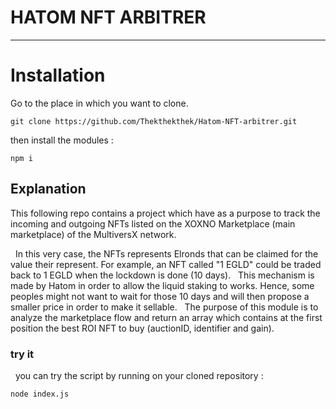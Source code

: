 # HATOM NFT ARBITRER

---
<h1>Installation</h1>
Go to the place in which you want to clone.

~~~
git clone https://github.com/Thekthekthek/Hatom-NFT-arbitrer.git
~~~
then install the modules :
~~~
npm i
~~~

<h2>Explanation</h2>
This following repo contains a project which have as a purpose to track the incoming and outgoing NFTs listed on the XOXNO Marketplace (main marketplace) of the MultiversX network. 

&nbsp;
In this very case, the NFTs represents Elronds that can be claimed for the value their represent. For example, an NFT called "1 EGLD" could be traded back to 1 EGLD when the lockdown is done (10 days). 
&nbsp;
This mechanism is made by Hatom in order to allow the liquid staking to works. Hence, some peoples might not want to wait for those 10 days and will then propose a smaller price in order to make it sellable. 
&nbsp;
The purpose of this module is to analyze the marketplace flow and return an array which contains at the first position the best ROI NFT to buy (auctionID, identifier and gain).

<h3>try it</h3>
&nbsp;
you can try the script by running on your cloned repository :

~~~
node index.js
~~~

